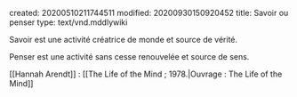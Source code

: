 created: 20200510211744511
modified: 20200930150920452
title: Savoir ou penser
type: text/vnd.mddlywiki

Savoir est une activité créatrice de monde et source de vérité.

Penser est une activité sans cesse renouvelée et source de sens.

<div class="bbtPdP">
[[Hannah Arendt]] : [[The Life of the Mind ; 1978.|Ouvrage : The Life of the Mind]]
</div>